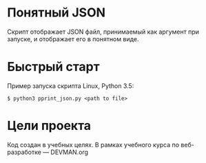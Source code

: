 # Понятный JSON

Скрипт отображает JSON файл, принимаемый как аргумент при запуске, и отображает его 
в понятном виде.

# Быстрый старт


Пример запуска скрипта Linux, Python 3.5:

```
$ python3 pprint_json.py <path to file>
```

# Цели проекта

Код создан в учебных целях. В рамках учебного курса по веб-разработке ― DEVMAN.org
